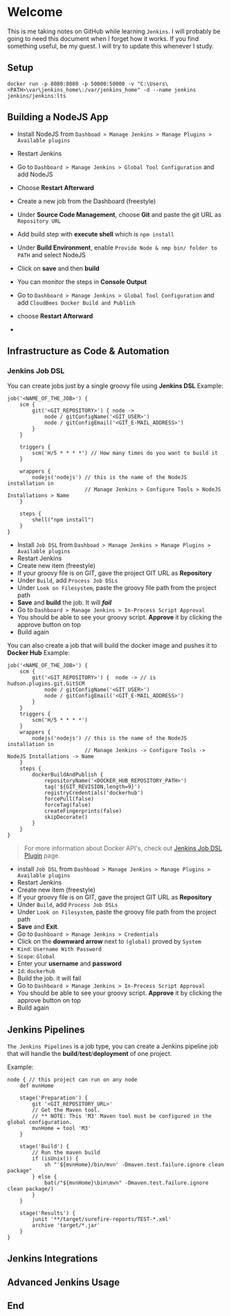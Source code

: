 # Welcome
This is me taking notes on GitHub while learning `Jenkins`. I will probably be going to need this document when I forget how it works. If you find something useful, be my guest. I will try to update this whenever I study.

## Setup
`docker run -p 8080:8080 -p 50000:50000 -v "C:\Users\<PATH>\var\jenkins_home\:/var/jenkins_home" -d --name jenkins jenkins/jenkins:lts`

## Building a NodeJS App
- Install NodeJS from `Dashboad > Manage Jenkins > Manage Plugins > Available plugins`
- Restart Jenkins
- Go to `Dashboard > Manage Jenkins > Global Tool Configuration` and add NodeJS
- Choose **Restart Afterward**
- Create a new job from the Dashboard (freestyle)
- Under **Source Code Management**, choose **Git** and paste the git URL as `Repository URL`
- Add build step with **execute shell** which is `npm install`
- Under **Build Environment**, enable `Provide Node & nmp bin/ folder to PATH` and select NodeJS 
- Click on **save** and then **build** 
- You can monitor the steps in **Console Output**

- Go to `Dashboard > Manage Jenkins > Global Tool Configuration` and add `CloudBees Docker Build and Publish`
- choose **Restart Afterward**
- 

## Infrastructure as Code & Automation
### Jenkins Job DSL
You can create jobs just by a single groovy file using **Jenkins DSL**
Example:
```
job('<NAME_OF_THE_JOB>') {
    scm {
        git('<GIT_REPOSITORY>') { node ->
            node / gitConfigName('<GIT_USER>')
            node / gitConfigEmail('<GIT_E-MAIL_ADDRESS>')
        }
    }

    triggers {
        scm('H/5 * * * *') // How many times do you want to build it
    }

    wrappers {
        nodejs('nodejs') // this is the name of the NodeJS installation in
                         // Manage Jenkins > Configure Tools > NodeJS Installations > Name
    }

    steps {
        shell("npm install")
    }
}
```
- Install `Job DSL` from `Dashboad > Manage Jenkins > Manage Plugins > Available plugins`
- Restart Jenkins
- Create new item (freestyle)
- If your groovy file is on GIT, gave the project GIT URL as **Repository**
- Under `Build`, add `Process Job DSLs`
- Under `Look on Filesystem`, paste the groovy file path from the project path
- **Save** and **build** the job. It will ***fail*** 
- Go to `Dashboard > Manage Jenkins > In-Process Script Approval`
- You should be able to see your groovy script. **Approve** it by clicking the approve button on top
- Build again

You can also create a job that will build the docker image and pushes it to **Docker Hub**
Example:
```
job('<NAME_OF_THE_JOB>') {
    scm {
        git('<GIT_REPOSITORY>') {  node -> // is hudson.plugins.git.GitSCM
            node / gitConfigName('<GIT_USER>')
            node / gitConfigEmail('<GIT_E-MAIL_ADDRESS>')
        }
    }
    triggers {
        scm('H/5 * * * *')
    }
    wrappers {
        nodejs('nodejs') // this is the name of the NodeJS installation in 
                         // Manage Jenkins -> Configure Tools -> NodeJS Installations -> Name
    }
    steps {
        dockerBuildAndPublish {
            repositoryName('<DOCKER_HUB_REPOSITORY_PATH>')
            tag('${GIT_REVISION,length=9}')
            registryCredentials('dockerhub')
            forcePull(false)
            forceTag(false)
            createFingerprints(false)
            skipDecorate()
        }
    }
}
```
> For more information about Docker API's, check out [Jenkins Job DSL Plugin](https://jenkinsci.github.io/job-dsl-plugin/#method/javaposse.jobdsl.dsl.helpers.step.StepContext.dockerBuildAndPublish) page.

- install `Job DSL` from `Dashboad > Manage Jenkins > Manage Plugins > Available plugins`
- Restart Jenkins
- Create new item (freestyle)
- If your groovy file is on GIT, gave the project GIT URL as **Repository**
- Under `Build`, add `Process Job DSLs`
- Under `Look on Filesystem`, paste the groovy file path from the project path
- **Save** and **Exit**.
- Go to `Dashboard > Manage Jenkins > Credentials`
- Click on the **downward arrow** next to `(global)` proved by `System`
- `Kind`: `Username With Password`
- `Scope`: `Global`
- Enter your **username** and **password**
- `Id`: `dockerhub`
- Build the job. it will fail 
- Go to `Dashboard > Manage Jenkins > In-Process Script Approval`
- You should be able to see your groovy script. **Approve** it by clicking the approve button on top
- Build again

## Jenkins Pipelines
`The Jenkins Pipelines` is a job type, you can create a Jenkins pipeline job that will handle the **build**/**test**/**deployment** of one project.

Example:
```
node { // this project can run on any node
    def mvnHome

    stage('Preparation') {
        git '<GIT_REPOSITORY_URL>'
        // Get the Maven tool.
        // ** NOTE: This 'M3' Maven tool must be configured in the global configuration.
        mvnHome = tool 'M3'
    }

    stage('Build') {
        // Run the maven build
        if (isUnix()) {
            sh "'${mvnHome}/bin/mvn' -Dmaven.test.failure.ignore clean package"
        } else {
            bat(/"${mvnHome}\bin\mvn" -Dmaven.test.failure.ignore clean package/)
        }
    }

    stage('Results') {
        junit '**/target/surefire-reports/TEST-*.xml'
        archive 'target/*.jar'
    }
}
```

## Jenkins Integrations

## Advanced Jenkins Usage

## End
